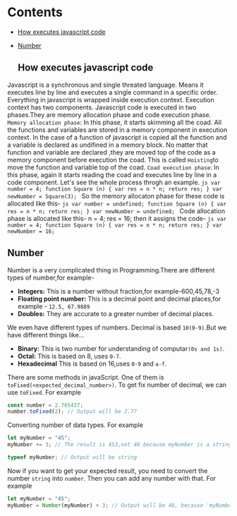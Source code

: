 # Contents
- [How executes javascript code](#how-executes-javascript-code)
- [Number](#number)


  ## How executes javascript code
Javascript is a synchronous and single threated language. Means it executes line by line and executes a single command in a specific order. Everything in javascript is wrapped inside execution context. Execution context has two components. Javascript code is executed in two phases.They are memory allocation phase and code execution phase.
        `Memory allocation phase`: In this phase, it starts skimming all the coad. All the functions and variables are stored in a memory component in execution context. In the case of a function of javascript is copied all the function  and a variable is declared as undifined in a memory block. No matter that function and variable are declared ,they are moved top of the code as a memory component before execution the coad. This is called `Hoisting`to move the function and variable top of the coad.
        `Coad execution phase`: In this phase, again it starts reading the coad and executes line by line in a code component. Let's see the whole process throgh an example.
    ```js
        var number = 4;
function Square (n) {
	var res = n * n;
	return res;
}
var newNumber = Square(3);
       ```
So the memory allocaton phase for these code is allocated like this-
      ```js
       var number = undefined;
function Square (n) {
	var res = n * n;
	return res;
}
var newNumber = undefined;
     ```
Code allocation phase is allocated like this-
   n = 4;
   res = 16;
   then it assigns the code-
    ```js
        var number = 4;
function Square (n) {
	var res = n * n;
	return res;
}
var newNumber = 16;
       ```
   
   
     
      
        
       
  

   


  

## Number
Number is a very complicated thing in Programming.There are different types of number,for example-
- **Integers:** This is a number without fraction,for example-600,45,78,-3
- **Floating point number:** This is a decimal point and decimal places,for example - `12.5, 67.9889`
- **Doubles:** They are accurate to a greater number of decimal places.

We even have different types of numbers. Decimal is based `10(0-9)`.But we have different things like...
- **Binary:** This is two number for understanding of computar`(0s and 1s)`.
- **Octal:** This is based on 8, uses `0-7`.
- **Hexadecimal** This is based on 16,uses `0-9` and `a-f`.
  
There are some methods in javaScript. One of them is `toFixed(<expected_decimal_number>)`. To get fix number of decimal, we can use `toFixed`. For example
```js
const number = 2.765437;
number.toFixed(2); // Output will be 2.77
```

Converting number of data types. For example
```js
let myNumber = "45";
myNumber += 3; // The result is 453,not 48 because myNumber is a string.

typeof myNumber; // Output will be string
```

Now if you want to get your expected result, you need to convert the number `string` into `number`. Then you can add any number with that. For example
```js
let myNumber = "45";
myNumber = Number(myNumber) + 3; // Output will be 48, because 'myNumber' has converted into Number before add operation.
```
